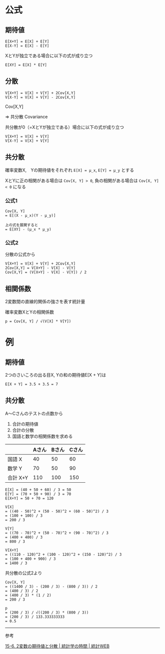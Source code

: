 # 公式

## 期待値

```
E[X+Y] = E[X] + E[Y]
E[X-Y] = E[X] - E[Y]
```

XとYが独立である場合に以下の式が成り立つ

```
E[XY] = E[X] * E[Y]
```

## 分散

```
V[X+Y] = V[X] + V[Y] + 2Cov[X,Y]
V[X-Y] = V[X] + V[Y] - 2Cov[X,Y]
```

Cov[X,Y]

=> 共分散 Covariance

共分散が0（=XとYが独立である）場合に以下の式が成り立つ

```
V[X+Y] = V[X] + V[Y]
V[X-Y] = V[X] + V[Y]
```

## 共分散

確率変数X,　Yの期待値をそれぞれ `E[X] = μ_x`, `E[Y] = μ_y` とする

XとYに正の相関がある場合は `Cov[X, Y] > 0`, 負の相関がある場合は `Cov[X, Y] < 0` になる

### 公式1

```
Cov[X, Y]
= E[(X - μ_x)(Y - μ_y)]

上の式を展開すると
= E[XY] - (μ_x * μ_y)
```

### 公式2

分散の公式から

```
V[X+Y] = V[X] + V[Y] + 2Cov[X,Y]
2Cov[X,Y] = V[X+Y] - V[X] - V[Y]
Cov[X,Y] = (V[X+Y] - V[X] - V[Y]) / 2
```

## 相関係数

2変数間の直線的関係の強さを表す統計量

確率変数XとYの相関係数

```
p = Cov[X, Y] / √(V[X] * V[Y])
```

# 例

## 期待値

2つのさいころの出る目X, Yの和の期待値E[X + Y]は

```
E[X + Y] = 3.5 + 3.5 = 7
```

## 共分散

A～Cさんのテストの点数から

1. 合計の期待値
1. 合計の分散
1. 国語と数学の相関係数を求める

||Aさん|Bさん|Cさん|
|---|---|---|---|
|国語 X|40|50|60|
|数学 Y|70|50|90|
|合計 X+Y|110|100|150|

```
E[X] = (40 + 50 + 60) / 3 = 50
E[Y] = (70 + 50 + 90) / 3 = 70
E[X+Y] = 50 + 70 = 120
```

```
V[X]
= ((40 - 50)^2 + (50 - 50)^2 + (60 - 50)^2) / 3
= (100 + 100) / 3
= 200 / 3

V[Y]
= ((70 - 70)^2 + (50 - 70)^2 + (90 - 70)^2) / 3
= (400 + 400) / 3
= 800 / 3

V[X+Y]
= ((110 - 120)^2 + (100 - 120)^2 + (150 - 120)^2) / 3
= (100 + 400 + 900) / 3
= 1400 / 3
```

共分散の公式2より

```
Cov[X, Y]
= ((1400 / 3) - (200 / 3) - (800 / 3)) / 2
= (400 / 3) / 2
= (400 / 3) * (1 / 2)
= 200 / 3
```

```
p
= (200 / 3) / √((200 / 3) * (800 / 3))
= (200 / 3) / 133.333333333
= 0.5
```

---

参考

[15-6. 2変数の期待値と分散 | 統計学の時間 | 統計WEB](https://bellcurve.jp/statistics/course/18592.html)
